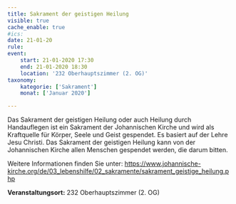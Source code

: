 ```yaml
---
title: Sakrament der geistigen Heilung
visible: true
cache_enable: true
#ics: 
date: 21-01-20
rule: 
event:
	start: 21-01-2020 17:30
	end: 21-01-2020 18:30
	location: '232 Oberhauptszimmer (2. OG)'
taxonomy:
	kategorie: ['Sakrament']
	monat: ['Januar 2020']

---
```

Das Sakrament der geistigen Heilung oder auch Heilung durch Handauflegen ist ein Sakrament der Johannischen Kirche und wird als Kraftquelle für Körper, Seele und Geist gespendet. Es basiert auf der Lehre Jesu Christi. Das Sakrament der geistigen Heilung kann von der Johannischen Kirche allen Menschen gespendet werden, die darum bitten.

Weitere Informationen finden Sie unter:
https://www.johannische-kirche.org/de/03_lebenshilfe/02_sakramente/sakrament_geistige_heilung.php



**Veranstaltungsort:** 232 Oberhauptszimmer (2. OG)

